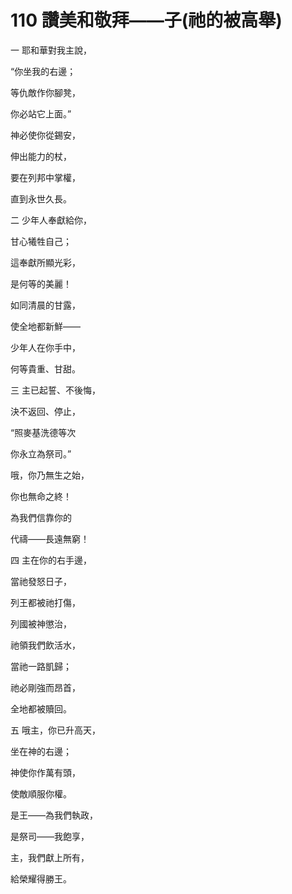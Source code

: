 # 110 讚美和敬拜——子(祂的被高舉)

一 耶和華對我主說，

“你坐我的右邊；

等仇敵作你腳凳，

你必站它上面。”

神必使你從錫安，

伸出能力的杖，

要在列邦中掌權，

直到永世久長。

二 少年人奉獻給你，

甘心犧牲自己；

這奉獻所顯光彩，

是何等的美麗！

如同清晨的甘露，

使全地都新鮮——

少年人在你手中，

何等貴重、甘甜。

三 主已起誓、不後悔，

決不返回、停止，

“照麥基洗德等次

你永立為祭司。”

哦，你乃無生之始，

你也無命之終！

為我們信靠你的

代禱——長遠無窮！

四 主在你的右手邊，

當祂發怒日子，

列王都被祂打傷，

列國被神懲治，

祂領我們飲活水，

當祂一路凱歸；

祂必剛強而昂首，

全地都被贖回。

五 哦主，你已升高天，

坐在神的右邊；

神使你作萬有頭，

使敵順服你權。

是王——為我們執政，

是祭司——我飽享，

主，我們獻上所有，

給榮耀得勝王。

